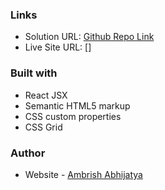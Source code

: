 ### Links

- Solution URL: [Github Repo Link](https://github.com/Ambrish-Abhijatya/Super-Simple-React-Calculator-App)
- Live Site URL: []

### Built with

- React JSX
- Semantic HTML5 markup
- CSS custom properties
- CSS Grid

### Author

- Website - [Ambrish Abhijatya](https://github.com/Ambrish-Abhijatya)